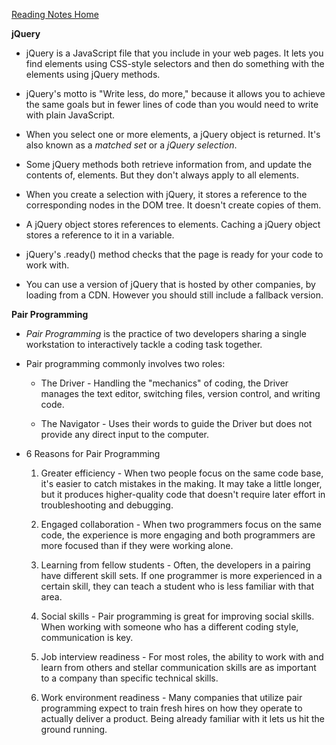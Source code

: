 [Reading Notes Home](https://d-d-wolfe.github.io/reading-notes/)

**jQuery**

- jQuery is a JavaScript file that you include in your web pages. It lets you find elements using CSS-style selectors and then do something with the elements using jQuery methods.

- jQuery's motto is "Write less, do more," because it allows you to achieve the same goals but in fewer lines of code than you would need to write with plain JavaScript.

- When you select one or more elements, a jQuery object is returned. It's also known as a *matched set* or a *jQuery selection*.

- Some jQuery methods both retrieve information from, and update the contents of, elements. But they don't always apply to all elements.

- When you create a selection with jQuery, it stores a reference to the corresponding nodes in the DOM tree. It doesn't create copies of them.

- A jQuery object stores references to elements. Caching a jQuery object stores a reference to it in a variable.

- jQuery's .ready() method checks that the page is ready for your code to work with. 

- You can use a version of jQuery that is hosted by other companies, by loading from a CDN. However you should still include a fallback version.

**Pair Programming**

- *Pair Programming* is the practice of two developers sharing a single workstation to interactively tackle a coding task together.

- Pair programming commonly involves two roles:
  
  - The Driver - Handling the "mechanics" of coding, the Driver manages the text editor, switching files, version control, and writing code.
  
  - The Navigator - Uses their words to guide the Driver but does not provide any direct input to the computer.

- 6 Reasons for Pair Programming

  1. Greater efficiency - When two people focus on the same code base, it's easier to catch mistakes in the making. It may take a little longer, but it produces higher-quality code that doesn't require later effort in troubleshooting and debugging.

  2. Engaged collaboration - When two programmers focus on the same code, the experience is more engaging and both programmers are more focused than if they were working alone.

  3. Learning from fellow students - Often, the developers in a pairing have different skill sets. If one programmer is more experienced in a certain skill, they can teach a student who is less familiar with that area.

  4. Social skills - Pair programming is great for improving social skills. When working with someone who has a different coding style, communication is key.

  5. Job interview readiness - For most roles, the ability to work with and learn from others and stellar communication skills are as important to a company than specific technical skills.

  6. Work environment readiness - Many companies that utilize pair programming expect to train fresh hires on how they operate to actually deliver a product. Being already familiar with it lets us hit the ground running.